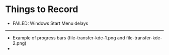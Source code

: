 # Things to Record

- FAILED: Windows Start Menu delays

---

- Example of progress bars (file-transfer-kde-1.png and file-transfer-kde-2.png)
- 

